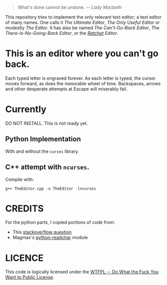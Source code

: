 
> What's done cannot be undone. -- _Lady Macbeth_

This repository tries to implement the only relevant text editor; a text editor
of many names.  One calls it *The Ultimate Editor*, *The Only Useful Editor* or
modestly *The Editor*.  It has also be named *The Can't-Go-Back Editor*, *The
There-Is-No-Going-Back Editor*, or the
*[Ratchet](https://en.wikipedia.org/wiki/Ratchet_(device)) Editor*.

# This is an editor where you can't go back. 

Each typed letter is engraved forever. As each letter is typed, the cursor
moves forward, as does the inexorable wheel of time. Backspaces, arrows and
other desperate attempts at Escape will miserably fail.

# Currently

DO NOT INSTALL. This is not ready yet.

## Python Implementation

With and without the `curses` library.

## C++ attempt with `ncurses`.

Compile with:

    g++ TheEditor.cpp -o TheEditor -lncurses


# CREDITS

For the python parts, I copied portions of code from:

* This [stackoverflow question](http://stackoverflow.com/a/21659588/4614641)
* Magmax's [python-readchar](https://github.com/magmax/python-readchar) module

# LICENCE

This code is logically licensed under the [WTFPL -- Do What the Fuck You Want to
Public License](http://www.wtfpl.net/).

